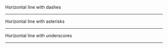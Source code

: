 Horizontal line with dashes

---

Horizontal line with asterisks

***

Horizontal line with underscores

___